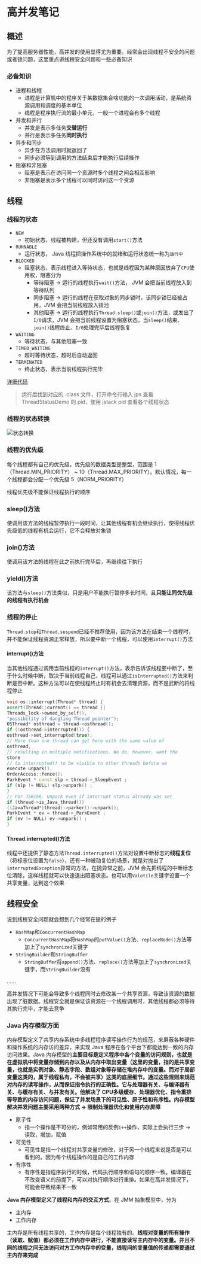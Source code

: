 # 高并发笔记

## 概述

为了提高服务器性能，高并发的使用显得尤为重要。经常会出现线程不安全的问题或者锁问题，这里重点讲线程安全问题和一些必备知识

### 必备知识

* 进程和线程
  * 进程是计算机中的程序关于某数据集合啥功能的一次调用活动，是系统资源调用和调度的基本单位
  * 线程是程序执行流的最小单元，一般一个进程会有多个线程
* 并发和并行
  * 并发是表示多任务**交替运行**
  * 并行是表示多任务**同时执行**
* 异步和同步
  * 异步在方法调用时就返回了
  * 同步必须等到调用的方法结束后才能执行后续操作
* 阻塞和非阻塞
  * 阻塞是表示在访问同一个资源时多个线程之间会相互影响
  * 非阻塞是表示多个线程可以同时访问这一个资源

## 线程

### 线程的状态

* `NEW`
  * 初始状态，线程被构建，但还没有调用`start()`方法
* `RUNNABLE`
  * 运行状态， Java 线程把操作系统中的就绪和运行状态统一称为`运行中`
* `BLOCKED`
  * 阻塞状态，表示线程进入等待状态，也就是线程因为某种原因放弃了`CPU`使用权，阻塞分为
    * 等待阻塞 -> 运行的线程执行`wait()`方法， JVM 会把当前线程放入到等待队列
    * 同步阻塞 -> 运行的线程在获取对象的同步锁时，该同步锁已经被占用，JVM 会把当前线程放入锁池
    * 其他阻塞 -> 运行的线程执行`Thread.sleep()`或`join()`方法，或发出了`I/O`请求，JVM 会把当前线程设置为阻塞状态，当`sleep()`结束、`join()`线程终止、`I/0`处理完毕后线程恢复
* `WAITING`
  * 等待状态，与其他阻塞一致
* `TIMED_WAITING`
  * 超时等待状态，超时后自动返回
* `TERMINATED`
  * 终止状态，表示当前线程执行完毕

[详细代码](https://github.com/ycxzuo/DemoCode/blob/master/Concurrent/src/com/yczuoxin/concurrent/demo/thread/state/ThreadStatusDemo.java)

> 运行后找到对应的 .class 文件，打开命令行输入 jps 查看ThreadStatusDemo 的 pid，使用 jstack pid 查看各个线程状态

### 线程的状态转换

![状态转换](http://wx3.sinaimg.cn/mw690/0060lm7Tly1fyeebv7diej30nx0ik3zq.jpg)

### 线程的优先级

每个线程都有自己的优先级，优先级的数据类型是整型，范围是 1（Thread.MIN_PRIORITY） ~ 10（Thread.MAX_PRIORITY）。默认情况，每一个线程都会分配一个优先级 5（NORM_PRIORITY）

线程优先级不能保证线程执行的顺序

### sleep()方法

使调用该方法的线程暂停执行一段时间，让其他线程有机会继续执行，使得线程优先级低的线程有机会运行，它不会释放对象锁

### join()方法

使调用该方法的线程在此之前执行完毕后，再继续往下执行

### yield()方法

该方法与`sleep()`方法类似，只是用户不能执行暂停多长时间，且**只能让同优先级的线程有执行机会**

### 线程的停止

`Thread.stop`和`Thread.suspend`已经不推荐使用，因为该方法在结束一个线程时，并不能保证线程资源正常释放，所以要中断一个线程，可以使用`interrupt()`方法

#### interrupt()方法

当其他线程通过调用当前线程的`interrupt()`方法，表示告诉该线程要中断了，至于什么时候中断，取决于当前线程自己，线程可以通过`isInterrupted()`方法来判断是否中断。这种方法可以在使线程终止时有机会去清理资源，而不是武断的将线程停止

```c++
void os::interrupt(Thread* thread) {
assert(Thread::current() == thread ||
Threads_lock->owned_by_self(),
"possibility of dangling Thread pointer");
OSThread* osthread = thread->osthread();
if (!osthread->interrupted()) {
osthread->set_interrupted(true);
// More than one thread can get here with the same value of
osthread,
// resulting in multiple notifications. We do, however, want the
store
// to interrupted() to be visible to other threads before we
execute unpark().
OrderAccess::fence();
ParkEvent * const slp = thread->_SleepEvent ;
if (slp != NULL) slp->unpark() ;
}
// For JSR166. Unpark even if interrupt status already was set
if (thread->is_Java_thread())
((JavaThread*)thread)->parker()->unpark();
ParkEvent * ev = thread->_ParkEvent ;
if (ev != NULL) ev->unpark() ;
}
```



#### Thread.interrupted()方法

线程中还提供了静态方法`Thread.interrupted()`方法对设置中断标志的**线程复位**（将标志位设置为`false`），还有一种被动复位的场景，就是对抛出了`interruptedException`异常的方法，在抛异常之前，JVM 会先把线程的中断标志位清除，这样线程就可以快速退出阻塞状态。也可以用`Valotile`关键字设置一个共享变量，达到这个效果



## 线程安全

说到线程安全问题就会想到几个经常在提的例子

* `HashMap`和`ConcurrentHashMap`
  * `ConcurrentHashMap`将`HashMap`的`putValue()`方法、`replaceNode()`方法等加上了`synchronized`关键字
* `StringBuilder`和`StringBuffer`
  * `StringBuffer`将`append()`方法、`replace()`方法等加上了`synchronized`关键字，而`StringBuilder`没有

......

高并发情况下可能会导致多个线程同时去修改某一个共享资源，导致该资源的数据出现了脏数据。线程安全就是保证该资源在一个线程调用时，其他线程都必须等待其执行完毕，才能去竞争

### Java 内存模型方面

内存模型定义了共享内存系统中多线程程序读写操作行为的规范，来屏蔽各种硬件和操作系统的内存访问差异，来实现 Java 程序在各个平台下都能达到一致的内存访问效果。Java 内存模型的**主要目标是定义程序中各个变量的访问规则，也就是在虚拟机中将变量存储到内存以及从内存中取出变量（这里的变量，指的是共享变量，也就是实例对象、静态字段、数组对象等存储在堆内存中的变量。而对于局部变量这类的，属于线程私有，不会被共享）这类的底层细节。通过这些规则来规范对内存的读写操作，从而保证指令执行的正确性。**它与处理器有关、与编译器有关、与缓存有关、与并发有关。他解决了 CPU多级缓存、处理器优化、指令重排等导致的内存访问问题，保证了并发场景下的可见性、原子性和有序性。**内存模型解决并发问题主要采用两种方式 -> 限制处理器优化**和**使用内存屏障**

- 原子性
  - 指一个操作是不可分的，例如常用的反例`i++`操作，实际上会执行三步 -> 读取，增加，赋值
- 可见性
  - 可见性是指一个线程对共享变量的修改，对于另一个线程来说是否是可以看到的。因为每个线程操作的是自己的工作内存
- 有序性
  - 有序性是指程序执行的时候，代码执行顺序和语句的顺序一致。编译器在不改变语义的前提下，可以对执行顺序进行重排。如果在高并发情况下，可能会导致结果不一致

**Java 内存模型定义了线程和内存的交互方式**。在 JMM 抽象模型中，分为

* 主内存
* 工作内存

主内存是所有线程共享的，工作内存是每个线程独有的。**线程对变量的所有操作（读取、赋值）都必须在工作内存中进行，不能直接读写主内存中的变量。并且不同的线程之间无法访问对方工作内存中的变量，线程间的变量值的传递都需要通过主内存来完成**

